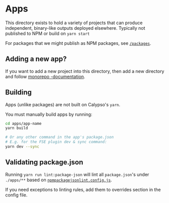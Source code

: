 # Apps

This directory exists to hold a variety of projects that can produce independent, binary-like outputs deployed elsewhere. Typically not published to NPM or build on `yarn start`

For packages that we might publish as NPM packages, see [`/packages`](../packages).

## Adding a new app?

If you want to add a new project into this directory, then add a new directory and follow [monorepo -documentation](../docs/monorepo.md).

## Building

Apps (unlike packages) are not built on Calypso's `yarn`.

You must manually build apps by running:

```bash
cd apps/app-name
yarn build

# Or any other command in the app's package.json
# E.g. for the FSE plugin dev & sync command:
yarn dev --sync
```

## Validating package.json
Running `yarn run lint:package-json` will lint all `package.json`'s under `./apps/**` based on [`npmpackagejsonlint.config.js`](../npmpackagejsonlint.config.js).

If you need exceptions to linting rules, add them to overrides section in the config file.